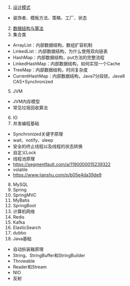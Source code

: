 1. [设计模式](./DesignPattern.md)
  * 装饰者、模板方法、策略、工厂、状态
2. [数据结构与算法](./Algorithms.md)
4. 集合类
  * ArrayList：内部数据结构，数组扩容机制
  * LinkedList：内部数据结构，为什么使用双向链表
  * HashMap：内部数据结构，put方法的完整流程
  * LinkedHashMap：内部数据结构，如何实现一个Cache
  * TreeMap：内部数据结构，时间复杂度
  * CurrentHashMap：内部数据结构，Java7分段锁，Java8 CAS+Synchronized
5. JVM
  * JVM内存模型
  * 常见垃圾回收算法
6. IO
7. 并发编程基础
  * Synchronized关键字原理
  * wait、notify、sleep
  * 安全的终止线程以及线程的状态转换
  * 自定义Lock
  * 线程池原理
  * https://segmentfault.com/a/1190000015239322
  * volatile
  * https://www.jianshu.com/p/b05e4da39de9
8. MySQL
9. Spring
10. SpringMVC
11. MyBatis
12. SpringBoot
13. 计算机网络
14. Redis
15. Kafka
16. ElasticSearch
17. dubbo
18. Java基础
  * 自动拆装箱原理
  * String、StringBuffer和StringBuilder
  * Throwable
  * Reader和Stream
  * NIO
  * 反射